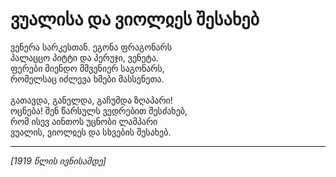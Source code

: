 # ვუალისა და ვიოლჲეს შესახებ

ვენერა სარკესთან. ეგონა ფრაგონარს\
პალაცცო პიტტი და პერუჯი, ვენეტა.\
ფერები მიენდო მშვენიერ საგონარს,\
რომელსაც იძლევა ხმები მასსენეთა.\
\
გათავდა, განელდა, გაჩუმდა ზღაპარი!\
ოცნება! შენ წარსულს ვედრებით შესძახებ,\
რომ ისევ აინთოს უცნობი ლამპარი\
ვუალის, ვიოლჲეს და სხვების შესახებ.

***

_\[1919 წლის ივნისამდე]_
